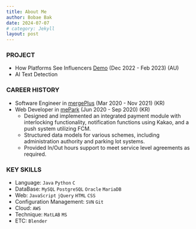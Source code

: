 ```yaml
---
title: About Me
author: Bobae Bak
date: 2024-07-07
# category: Jekyll
layout: post
---
```


### PROJECT
- How Platforms See Influencers [Demo](https://bobaebak.github.io/howplatformsseeinfluencers) (Dec 2022 - Feb 2023) (AU)
- AI Text Detection 

### CAREER HISTORY
- Software Engineer in [mergePlus](aboutme/mergeplus.md) (Mar 2020 - Nov 2021) (KR)
- Web Developer in [mePark]() (Jun 2020 - Sep 2020) (KR)
    - Designed and implemented an integrated payment module with interlocking functionality, notification functions using Kakao, and a push system utilizing FCM.
    - Structured data models for various schemes, including administration authority and parking lot systems.
    - Provided In/Out hours support to meet service level agreements as required.
<!-- - Java Developer in [Winitech](/career/winitech) (Mar 2016 - Mar 2018) (KR) -->

### KEY SKILLS
- Language: `Java` `Python` `C` 
- DataBase: `MySQL` `PostgreSQL` `Oracle` `MariaDB`
- Web: `JavaScript` `jQuery` `HTML` `CSS`
- Configuration Management: `SVN` `Git`
- Cloud: `AWS` 
- Technique: `MatLAB` `MS` 
- ETC: `Blender`

